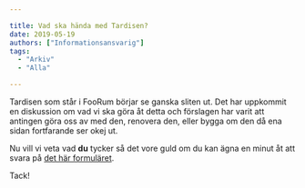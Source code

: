 ```yaml
---

title: Vad ska hända med Tardisen?
date: 2019-05-19
authors: ["Informationsansvarig"]
tags:
  - "Arkiv"
  - "Alla"

---
```


Tardisen som står i FooRum börjar se ganska sliten ut. Det har uppkommit en diskussion om vad vi ska göra åt detta och förslagen har varit att antingen göra oss av med den, 
renovera den, eller bygga om den då ena sidan fortfarande ser okej ut.

Nu vill vi veta vad **du** tycker så det vore guld om du kan ägna en minut åt att svara på [det här formuläret](https://forms.gle/6KA8Qc3wSYnNqvZm8).

Tack!